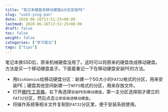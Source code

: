 ```yaml
---
title: "笔记本硬盘改移动硬盘&分区安装PE"
slug: "usb3-ying-pan"
date: 2020-06-16T13:51:25+08:00
lastmod: 2020-06-16T13:51:25+08:00
draft: false
toc: false
weight: false
categories: ["学习笔记"]
tags: ["tips"]
---
```


 笔记本换SSD后，原来机械硬盘没用了。这时可以将原来的硬盘改成移动硬盘。方法是买一个移动硬盘盒子。下面着重记一下在移动硬盘安装PE的方法。

+ 用`DiskGenius`给移动硬盘分区：新建一个5G大小的`FAT32`格式的分区，用来安装PE；硬盘其他空间新建一个`NTFS`格式的分区，用来存放文件。
+ 打开[微PE工具箱](http://www.wepe.com.cn/download.html)，右下角选择`安装PE到移动硬盘`，第一主分区选择刚才建立的`FAT32`分区，然后点击`立即安装进移动硬盘`。
+ 将操作系统等相关文件复制到`FAT32`分区里，便于安装系统使用。

